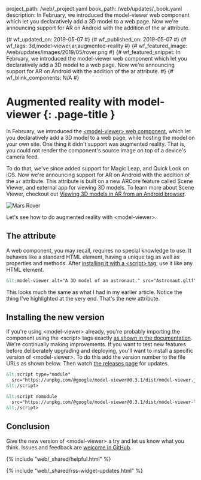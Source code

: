 project_path: /web/_project.yaml
book_path: /web/updates/_book.yaml
description: In February, we introduced the model-viewer web component which let you declaratively add a 3D model to a web page. Now we're announcing support for AR on Android with the addition of the ar attribute. 

{# wf_updated_on: 2019-05-07 #}
{# wf_published_on: 2019-05-07 #}
{# wf_tags: 3d,model-viewer,ar,augmented-reality #}
{# wf_featured_image: /web/updates/images/2019/05/rover.png #}
{# wf_featured_snippet: In February, we introduced the model-viewer web component which let you declaratively add a 3D model to a web page. Now we're announcing support for AR on Android with the addition of the ar attribute. #}
{# wf_blink_components: N/A #}

# Augmented reality with model-viewer {: .page-title }

In February, we introduced the [&lt;model-viewer> web
component](/web/updates/2019/02/model-viewer),
which let you declaratively add a 3D model to a web page, while hosting the
model on your own site. One thing it didn't support  was augmented reality. That
is, you could not render the component's source image on top of a device's
camera feed.  

To do that, we've since added support for Magic Leap, and Quick Look on iOS. Now
we're announcing support for AR on Android with the addition of the `ar`
attribute. This attribute is built on a new ARCore feature called Scene Viewer,
and external app for viewing 3D models. To learn more about Scene Viewer,
checkout out [Viewing 3D models in AR from an Android browser](/ar/develop/java/scene-viewer).

![Mars Rover](/web/updates/images/2019/05/rover.png)

Let's see how to do augmented reality with &lt;model-viewer>.

## The attribute

A web component, you may recall, requires no special knowledge to use. It
behaves like a standard HTML element, having a unique tag as well as properties
and methods. After
[installing it with a &lt;script> tag](https://github.com/GoogleWebComponents/model-viewer#installing),
use it like any HTML element.

```html
&lt;model-viewer alt="A 3D model of an astronaut." src="Astronaut.gltf" ios-src="Astronaut.usdz" magic-leap ar>
```

This looks much the same as what I had in my earlier article. Notice the thing
I've highlighted at the very end. That's the new attribute. 

## Installing the new version

If you're using &lt;model-viewer> already, you're probably importing the component
using the &lt;script> tags exactly
[as shown in the documentation](https://googlewebcomponents.github.io/model-viewer/).
We're continually making improvements. If you want to test new features before
deliberately upgrading and deploying, you'll want to install a specific version
of &lt;model-viewer>. To do this add the version number to the file URLs as shown
below. Then watch
[the releases page](https://github.com/GoogleWebComponents/model-viewer/releases)
for updates.

```html
&lt;script type="module" 
  src="https://unpkg.com/@google/model-viewer@0.3.1/dist/model-viewer.js">
&lt;/script>

&lt;script nomodule
  src="https://unpkg.com/@google/model-viewer@0.3.1/dist/model-viewer-legacy.js">
&lt;/script>
```

## Conclusion

Give the new version of &lt;model-viewer> a try and let us know what you think.
Issues and feedback are
[welcome in GitHub](https://github.com/GoogleWebComponents/model-viewer/issues).

{% include "web/_shared/helpful.html" %}

{% include "web/_shared/rss-widget-updates.html" %}
